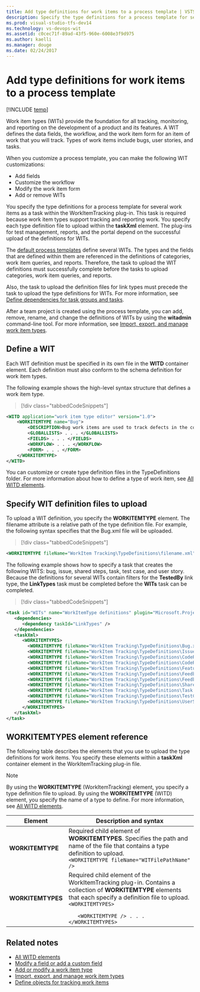 ```yaml
---
title: Add type definitions for work items to a process template | VSTS & TFS
description: Specify the type definitions for a process template for several work items as a task within the WorkItemTracking plug-in - Team Foundation Server (TFS)
ms.prod: visual-studio-tfs-dev14
ms.technology: vs-devops-wit
ms.assetid: c0cec71f-89ad-43f5-960e-6008e3f9d975
ms.author: kaelli
ms.manager: douge
ms.date: 02/24/2017
---
```



# Add type definitions for work items to a process template

[!INCLUDE [temp](../../_shared/customization-phase-0-and-1-plus-version-header.md)]

Work item types (WITs) provide the foundation for all tracking, monitoring, and reporting on the development of a product and its features. A WIT defines the data fields, the workflow, and the work item form for an item of work that you will track. Types of work items include bugs, user stories, and tasks. 

When you customize a process template, you can make the following WIT customizations:
- Add fields
- Customize the workflow
- Modify the work item form
- Add or remove WITs  
  
You specify the type definitions for a process template for several work items as a task within the WorkItemTracking plug-in. This task is required because work item types support tracking and reporting work. You specify each type definition file to upload within the **taskXml** element. The plug-ins for test management, reports, and the portal depend on the successful upload of the definitions for WITs.  
  
The [default process templates](../../guidance/choose-process.md) define several WITs. The types and the fields that are defined within them are referenced in the definitions of categories, work item queries, and reports. Therefore, the task to upload the WIT definitions must successfully complete before the tasks to upload categories, work item queries, and reports.  
  
Also, the task to upload the definition files for link types must precede the task to upload the type definitions for WITs. For more information, see [Define dependencies for task groups and tasks](define-dependencies-plug-ins-groups-tasks.md).  
  
After a team project is created using the process template, you can add, remove, rename, and change the definitions of WITs by using the **witadmin** command-line tool. For more information, see [Import, export, and manage work item types](../witadmin/witadmin-import-export-manage-wits.md).  
  
<a name="create"></a> 
##  Define a WIT   
Each WIT definition must be specified in its own file in the **WITD** container element. Each definition must also conform to the schema definition for work item types. 

The following example shows the high-level syntax structure that defines a work item type.  
  
> [!div class="tabbedCodeSnippets"]
```XML
<WITD application="work item type editor" version="1.0">  
    <WORKITEMTYPE name="Bug">  
        <DESCRIPTION>Bug work items are used to track defects in the code.</DESCRIPTION>  
        <GLOBALLISTS> . . . </GLOBALLISTS>  
        <FIELDS> . . . </FIELDS>  
        <WORKFLOW> . . . </WORKFLOW>  
        <FORM> . . . </FORM>  
    </WORKITEMTYPE>  
</WITD>  
```  
  
 You can customize or create type definition files in the TypeDefinitions folder. For more information about how to define a type of work item, see [All WITD elements](../all-witd-xml-elements-reference.md).  
  
<a name="upload"></a> 
##  Specify WIT definition files to upload  
 To upload a WIT definition, you specify the **WORKITEMTYPE** element. The filename attribute is a relative path of the type definition file. For example, the following syntax specifies that the Bug.xml file will be uploaded.  
  
> [!div class="tabbedCodeSnippets"]
```XML
<WORKITEMTYPE fileName="WorkItem Tracking\TypeDefinitions\filename.xml"/>  
```  
  
The following example shows how to specify a task that creates the following WITS: bug, issue, shared steps, task, test case, and user story. Because the definitions for several WITs contain filters for the **TestedBy** link type, the **LinkTypes** task must be completed before the **WITs** task can be completed.  
  
> [!div class="tabbedCodeSnippets"]
```XML 
<task id="WITs" name="WorkItemType definitions" plugin="Microsoft.ProjectCreationWizard.WorkItemTracking" completionMessage="Work item types created">  
   <dependencies>  
      <dependency taskId="LinkTypes" />  
   </dependencies>  
   <taskXml>  
      <WORKITEMTYPES>  
        <WORKITEMTYPE fileName="WorkItem Tracking\TypeDefinitions\Bug.xml" />  
        <WORKITEMTYPE fileName="WorkItem Tracking\TypeDefinitions\Issue.xml" />  
        <WORKITEMTYPE fileName="WorkItem Tracking\TypeDefinitions\CodeReviewRequest.xml" />  
        <WORKITEMTYPE fileName="WorkItem Tracking\TypeDefinitions\CodeReviewResponse.xml" />  
        <WORKITEMTYPE fileName="WorkItem Tracking\TypeDefinitions\Feature.xml" />  
        <WORKITEMTYPE fileName="WorkItem Tracking\TypeDefinitions\FeedbackRequest.xml" />  
        <WORKITEMTYPE fileName="WorkItem Tracking\TypeDefinitions\FeedbackResponse.xml" />   
        <WORKITEMTYPE fileName="WorkItem Tracking\TypeDefinitions\SharedStep.xml" />  
        <WORKITEMTYPE fileName="WorkItem Tracking\TypeDefinitions\Task.xml" />  
        <WORKITEMTYPE fileName="WorkItem Tracking\TypeDefinitions\TestCase.xml" />  
        <WORKITEMTYPE fileName="WorkItem Tracking\TypeDefinitions\UserStory.xml" />  
      </WORKITEMTYPES>  
   </taskXml>  
</task>  
```  
  
<a name="elements"></a> 
##  WORKITEMTYPES element reference  
 The following table describes the elements that you use to upload the type definitions for work items. You specify these elements within a **taskXml** container element in the WorkItemTracking plug-in file.  
  
> [!NOTE]
>  By using the **WORKITEMTYPE** (WorkItemTracking) element, you specify a type definition file to upload. By using the **WORKITEMTYPE** (WITD) element, you specify the name of a type to define. For more information, see [All WITD elements](../all-witd-xml-elements-reference.md).  
  
|Element| Description and syntax|  
|-------------|------------|
|**WORKITEMTYPE**|Required child element of **WORKITEMTYPES**. Specifies the path and name of the file that contains a type definition to upload.<br /> `<WORKITEMTYPE fileName="WITFilePathName" />`|  
|**WORKITEMTYPES**|Required child element of the WorkItemTracking plug-in. Contains a collection of **WORKITEMTYPE** elements that each specify a definition file to upload. <br/><code>&lt;WORKITEMTYPES&gt; <br/>&nbsp;&nbsp;&nbsp;&lt;WORKITEMTYPE /&gt;   . . . <br/>&lt;/WORKITEMTYPES&gt; </code>  |  
  
## Related notes
-  [All WITD elements](../all-witd-xml-elements-reference.md)   
-  [Modify a field or add a custom field](../../customize/add-modify-field.md)   
-  [Add or modify a work item type ](../../customize/add-modify-wit.md)   
-  [Import, export, and manage work item types](../witadmin/witadmin-import-export-manage-wits.md)   
-  [Define objects for tracking work items](define-objects-track-work-items-plug-in.md)


